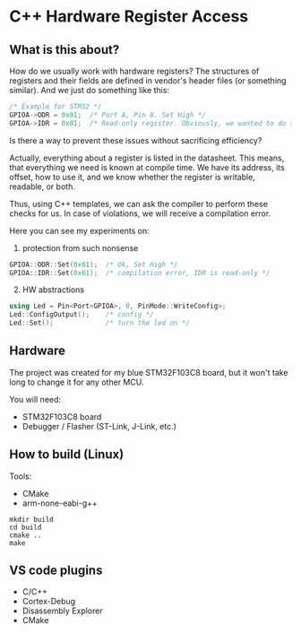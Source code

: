 # C++ Hardware Register Access

## What is this about?

How do we usually work with hardware registers?
The structures of registers and their fields are defined in vendor's header files (or something similar). And we just do something like this:

```cpp
/* Example for STM32 */
GPIOA->ODR = 0x01;  /* Port A, Pin 0. Set High */
GPIOA->IDR = 0x01;  /* Read-only register. Obviously, we wanted to do something different */
```

Is there a way to prevent these issues without sacrificing efficiency?

Actually, everything about a register is listed in the datasheet. This means, that everything we need is known at compile time. We have its address, its offset, how to use it, and we know whether the register is writable, readable, or both.

Thus, using C++ templates, we can ask the compiler to perform these checks for us. In case of violations, we will receive a compilation error. 

Here you can see my experiments on:
1) protection from such nonsense
```cpp
GPIOA::ODR::Set(0x01);  /* Ok, Set High */
GPIOA::IDR::Set(0x01);  /* compilation error, IDR is read-only */
```

2) HW abstractions
```cpp
using Led = Pin<Port<GPIOA>, 0, PinMode::WriteConfig>;
Led::ConfigOutput();    /* config */
Led::Set();             /* turn the led on */
```

## Hardware

The project was created for my blue STM32F103C8 board, but it won't take long to change it for any other MCU.

You will need:
 - STM32F103C8 board
 - Debugger / Flasher (ST-Link, J-Link, etc.)


## How to build (Linux)

Tools:
- CMake
- arm-none-eabi-g++

```
mkdir build
cd build
cmake ..
make
```

## VS code plugins
 - C/C++
 - Cortex-Debug
 - Disassembly Explorer
 - CMake
